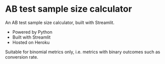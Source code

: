 # AB test sample size calculator

An AB test sample size calculator, built with Streamlit.

* Powered by Python
* Built with Streamlit
* Hosted on Heroku

Suitable for binomial metrics only, i.e. metrics with binary outcomes such as conversion rate.
